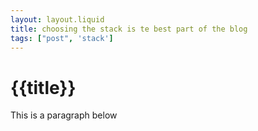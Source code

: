 ```yaml
---
layout: layout.liquid
title: choosing the stack is te best part of the blog
tags: ["post", 'stack']
---
```


# {{title}}

This is a paragraph below